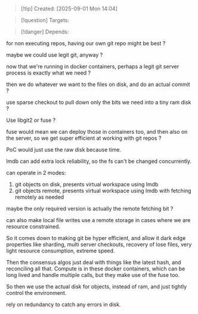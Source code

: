 
>[!tip] Created: [2025-09-01 Mon 14:04]

>[!question] Targets: 

>[!danger] Depends: 

for non executing repos, having our own git repo might be best ?

maybe we could use legit git, anyway ?

now that we're running in docker containers, perhaps a legit git server process is exactly what we need ?

then we do whatever we want to the files on disk, and do an actual commit ?

use sparse checkout to pull down only the bits we need into a tiny ram disk ?

Use libgit2 or fuse ?

fuse would mean we can deploy those in containers too, and then also on the server, so we get super efficient at working with git repos ?

PoC would just use the raw disk because time.

lmdb can add extra lock reliability, so the fs can't be changed concurrently.

can operate in 2 modes:
1. git objects on disk, presents virtual workspace using lmdb
2. git objects remote, presents virtual workspace using lmdb with fetching remotely as needed

maybe the only required version is actually the remote fetching bit ?

can also make local file writes use a remote storage in cases where we are resource constrained.

So it comes down to making git be hyper efficient, and allow it dark edge properties like sharding, multi server checkouts, recovery of lose files, very light resource consumption, extreme speed.

Then the consensus algos just deal with things like the latest hash, and reconciling all that.
Compute is in these docker containers, which can be long lived and handle multiple calls, but they make use of the fuse too.

So then we use the actual disk for objects, instead of ram, and just tightly control the environment.

rely on redundancy to catch any errors in disk.